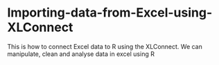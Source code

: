 # Importing-data-from-Excel-using-XLConnect
This is how to connect Excel data to R using the XLConnect. We can manipulate, clean and analyse data in excel using R
